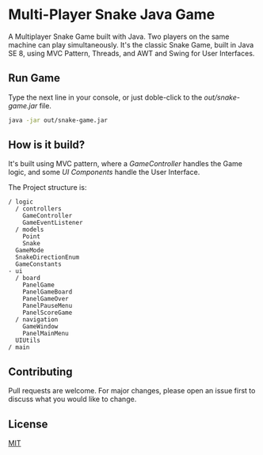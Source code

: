 # Multi-Player Snake Java Game

A Multiplayer Snake Game built with Java. Two players on the same machine can play simultaneously.
It's the classic Snake Game, built in Java SE 8, using MVC Pattern, Threads, and AWT and Swing for User Interfaces.

## Run Game

Type the next line in your console, or just doble-click to the _out/snake-game.jar_ file.

```bash
java -jar out/snake-game.jar
```

## How is it build?

It's built using MVC pattern, where a _GameController_ handles the Game logic, and some _UI Components_ handle the User Interface.

The Project structure is:

```
/ logic
  / controllers
    GameController
    GameEventListener
  / models
    Point
    Snake
  GameMode
  SnakeDirectionEnum
  GameConstants
- ui
  / board
    PanelGame
    PanelGameBoard
    PanelGameOver
    PanelPauseMenu
    PanelScoreGame
  / navigation
    GameWindow
    PanelMainMenu
  UIUtils
/ main
```

## Contributing
Pull requests are welcome. For major changes, please open an issue first to discuss what you would like to change.

## License
[MIT](https://choosealicense.com/licenses/mit/)
